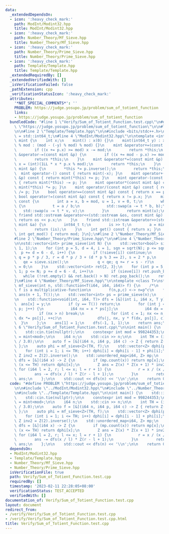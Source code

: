```yaml
---
data:
  _extendedDependsOn:
  - icon: ':heavy_check_mark:'
    path: ModInt/Modint32.hpp
    title: ModInt/Modint32.hpp
  - icon: ':heavy_check_mark:'
    path: Number_Theory/Mf_Sieve.hpp
    title: Number_Theory/Mf_Sieve.hpp
  - icon: ':heavy_check_mark:'
    path: Number_Theory/Prime_Sieve.hpp
    title: Number_Theory/Prime_Sieve.hpp
  - icon: ':heavy_check_mark:'
    path: Template/Template.hpp
    title: Template/Template.hpp
  _extendedRequiredBy: []
  _extendedVerifiedWith: []
  _isVerificationFailed: false
  _pathExtension: cpp
  _verificationStatusIcon: ':heavy_check_mark:'
  attributes:
    '*NOT_SPECIAL_COMMENTS*': ''
    PROBLEM: https://judge.yosupo.jp/problem/sum_of_totient_function
    links:
    - https://judge.yosupo.jp/problem/sum_of_totient_function
  bundledCode: "#line 1 \"Verify/Sum_of_Totient_Function.test.cpp\"\n#define PROBLEM\
    \ \"https://judge.yosupo.jp/problem/sum_of_totient_function\"\n\n#line 2 \"ModInt/Modint32.hpp\"\
    \n\n#line 2 \"Template/Template.hpp\"\n\n#include <bits/stdc++.h>\n\nusing i64\
    \ = std::int64_t;\n#line 4 \"ModInt/Modint32.hpp\"\n\ntemplate <int mod>\nstruct\
    \ mint {\n    int x;\n    mint() : x(0) {}\n    mint(int64_t y) : x(y >= 0 ? y\
    \ % mod : (mod - (-y) % mod) % mod) {}\n    mint &operator+=(const mint &p) {\n\
    \        if ((x += p.x) >= mod) x -= mod;\n        return *this;\n    }\n    mint\
    \ &operator-=(const mint &p) {\n        if ((x += mod - p.x) >= mod) x -= mod;\n\
    \        return *this;\n    }\n    mint &operator*=(const mint &p) {\n       \
    \ x = (int)(1LL * x * p.x % mod);\n        return *this;\n    }\n    mint &operator/=(const\
    \ mint &p) {\n        *this *= p.inverse();\n        return *this;\n    }\n  \
    \  mint operator-() const { return mint(-x); }\n    mint operator+(const mint\
    \ &p) const { return mint(*this) += p; }\n    mint operator-(const mint &p) const\
    \ { return mint(*this) -= p; }\n    mint operator*(const mint &p) const { return\
    \ mint(*this) *= p; }\n    mint operator/(const mint &p) const { return mint(*this)\
    \ /= p; }\n    bool operator==(const mint &p) const { return x == p.x; }\n   \
    \ bool operator!=(const mint &p) const { return x != p.x; }\n    mint inverse()\
    \ const {\n        int a = x, b = mod, u = 1, v = 0, t;\n        while (b > 0)\
    \ {\n            t = a / b;\n            std::swap(a -= t * b, b);\n         \
    \   std::swap(u -= t * v, v);\n        }\n        return mint(u);\n    }\n   \
    \ friend std::ostream &operator<<(std::ostream &os, const mint &p) {\n       \
    \ return os << p.x;\n    }\n    friend std::istream &operator>>(std::istream &is,\
    \ mint &a) {\n        int64_t t;\n        is >> t;\n        a = mint<mod>(t);\n\
    \        return (is);\n    }\n    int get() const { return x; }\n    static constexpr\
    \ int get_mod() { return mod; }\n};\n#line 2 \"Number_Theory/Mf_Sieve.hpp\"\n\n\
    #line 2 \"Number_Theory/Prime_Sieve.hpp\"\n\n#line 4 \"Number_Theory/Prime_Sieve.hpp\"\
    \n\nstd::vector<int> prime_sieve(int N) {\n    std::vector<bool> sieve(N / 3 +\
    \ 1, 1);\n    for (int p = 5, d = 4, i = 1, sqn = sqrt(N); p <= sqn;\n       \
    \  p += d = 6 - d, i++) {\n        if (!sieve[i]) continue;\n        for (int\
    \ q = p * p / 3, r = d * p / 3 + (d * p % 3 == 2), s = 2 * p,\n              \
    \   qe = sieve.size();\n             q < qe; q += r = s - r)\n            sieve[q]\
    \ = 0;\n    }\n    std::vector<int> ret{2, 3};\n    for (int p = 5, d = 4, i =\
    \ 1; p <= N; p += d = 6 - d, i++)\n        if (sieve[i]) ret.push_back(p);\n \
    \   while (!ret.empty() && ret.back() > N) ret.pop_back();\n    return ret;\n\
    }\n#line 4 \"Number_Theory/Mf_Sieve.hpp\"\n\ntemplate <class T>\nstd::vector<T>\
    \ mf_sieve(int n, std::function<T(i64, i64, i64)> f) {\n    /*\n        ##pragma\
    \ f is a multiplicative-function\n        f(n,p,c) <-> n=p^c\n    */\n    std::vector<T>\
    \ ans(n + 1, T());\n    std::vector<int> ps = prime_sieve(n);\n    int p(ps.size());\n\
    \n    std::function<void(int, i64, T)> dfs = [&](int i, i64 x, T y) {\n      \
    \  ans[x] = y;\n        if (y == T()) return;\n        for (int j = i + 1; j <\
    \ p; j++) {\n            i64 nx = x * ps[j];\n            i64 dx = ps[j];\n  \
    \          if (nx > n) break;\n            for (int c = 1; nx <= n; nx *= ps[j],\
    \ dx *= ps[j], ++c)\n                dfs(j, nx, y * f(dx, ps[j], c));\n      \
    \  }\n    };\n    ans[1] = 1;\n    dfs(-1, 1, 1);\n    return ans;\n};\n#line\
    \ 6 \"Verify/Sum_of_Totient_Function.test.cpp\"\n\nint main() {\n    std::ios::sync_with_stdio(false);\n\
    \    std::cin.tie(nullptr);\n\n    constexpr int mod = 998244353;\n    using Z\
    \ = mint<mod>;\n\n    i64 n;\n    std::cin >> n;\n\n    int TH = (int)pow(n, 2.0\
    \ / 3.0);\n\n    auto f = [&](i64 n, i64 p, i64 c) -> Z { return Z(n - n / p);\
    \ };\n    auto phi = mf_sieve<Z>(TH, f);\n    std::vector<Z> dphi(phi.size());\n\
    \    for (int i = 1; i <= TH; i++) dphi[i] = dphi[i - 1] + phi[i];\n\n    const\
    \ Z inv2 = Z(2).inverse();\n    std::unordered_map<i64, Z> mp;\n    std::function<Z(i64)>\
    \ dfs = [&](i64 x) -> Z {\n        if (mp.count(x)) return mp[x];\n        if\
    \ (x <= TH) return dphi[x];\n        Z ans = Z(x) * Z(x + 1) * inv2;\n       \
    \ for (i64 l = 2, r; l <= x; l = r + 1) {\n            r = x / (x / l);\n    \
    \        ans -= dfs(x / l) * Z(r - l + 1);\n        }\n        return mp[x] =\
    \ ans;\n    };\n\n    std::cout << dfs(n) << '\\n';\n\n    return 0;\n}\n"
  code: "#define PROBLEM \"https://judge.yosupo.jp/problem/sum_of_totient_function\"\
    \n\n#include \"../ModInt/Modint32.hpp\"\n#include \"../Number_Theory/Mf_Sieve.hpp\"\
    \n#include \"../Template/Template.hpp\"\n\nint main() {\n    std::ios::sync_with_stdio(false);\n\
    \    std::cin.tie(nullptr);\n\n    constexpr int mod = 998244353;\n    using Z\
    \ = mint<mod>;\n\n    i64 n;\n    std::cin >> n;\n\n    int TH = (int)pow(n, 2.0\
    \ / 3.0);\n\n    auto f = [&](i64 n, i64 p, i64 c) -> Z { return Z(n - n / p);\
    \ };\n    auto phi = mf_sieve<Z>(TH, f);\n    std::vector<Z> dphi(phi.size());\n\
    \    for (int i = 1; i <= TH; i++) dphi[i] = dphi[i - 1] + phi[i];\n\n    const\
    \ Z inv2 = Z(2).inverse();\n    std::unordered_map<i64, Z> mp;\n    std::function<Z(i64)>\
    \ dfs = [&](i64 x) -> Z {\n        if (mp.count(x)) return mp[x];\n        if\
    \ (x <= TH) return dphi[x];\n        Z ans = Z(x) * Z(x + 1) * inv2;\n       \
    \ for (i64 l = 2, r; l <= x; l = r + 1) {\n            r = x / (x / l);\n    \
    \        ans -= dfs(x / l) * Z(r - l + 1);\n        }\n        return mp[x] =\
    \ ans;\n    };\n\n    std::cout << dfs(n) << '\\n';\n\n    return 0;\n}"
  dependsOn:
  - ModInt/Modint32.hpp
  - Template/Template.hpp
  - Number_Theory/Mf_Sieve.hpp
  - Number_Theory/Prime_Sieve.hpp
  isVerificationFile: true
  path: Verify/Sum_of_Totient_Function.test.cpp
  requiredBy: []
  timestamp: '2023-02-11 22:28:05+08:00'
  verificationStatus: TEST_ACCEPTED
  verifiedWith: []
documentation_of: Verify/Sum_of_Totient_Function.test.cpp
layout: document
redirect_from:
- /verify/Verify/Sum_of_Totient_Function.test.cpp
- /verify/Verify/Sum_of_Totient_Function.test.cpp.html
title: Verify/Sum_of_Totient_Function.test.cpp
---
```

